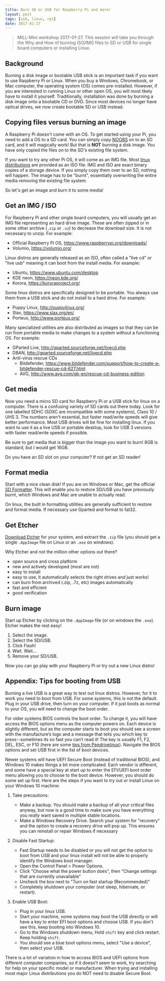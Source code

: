 ```yaml
---
title: Burn SD or USB for Raspberry Pi and more!
layout: post
tags: [usb, linux, rpi]
date: 2017-01-27
---
```


> MILL-Mini workshop 2017-01-27.
> This session will take you through the Why and How of burning ISO/IMG files to SD or USB for single board computers or installing Linux.

## Background

Burning a disk image or bootable USB stick is an important task if you want to use Raspberry Pi or Linux. 
When you buy a Windows, Chromebook, or Mac computer, the operating system (OS) comes pre-installed. 
However, if you are interested in running Linux or other open OS, you will most likely have to install it yourself. 
Traditionally, installation was done by burning a disk image onto a bootable CD or DVD. 
Since most devices no longer have optical drives, we now create bootable SD or USB instead. 

## Copying files versus burning an image

A Raspberry Pi doesn't come with an OS. 
To get started using your Pi, you need to add a OS to a SD card. 
You can simply copy [NOOBS](https://www.raspberrypi.org/downloads/noobs/) on to an SD card, and it will magically work! 
But that is **NOT** burning a disk image. You have only copied the files on to the SD's existing file system.

If you want to try any other Pi OS, it will come as an IMG file.
Most [linux distributions](https://distrowatch.com/) are provided as an ISO file.
IMG and ISO are exact binary copies of a storage device. 
If you simply copy them over to an SD, nothing will happen. 
The image has to be "burnt", essentially overwriting the entire media removing the existing file system.

So let's get an image and burn it to some media!

## Get an IMG / ISO

For Raspberry Pi and other single board computers, you will usually get an IMG file representing an hard drive image. 
These are often zipped or in some other archive (`.zip` or `.xz`) to decrease the download size. It is not necessary to unzip. 
For example:
- Official Raspberry Pi OS, https://www.raspberrypi.org/downloads/
- Volumio, https://volumio.org/

Linux distros are generally released as an ISO, often called a "live cd" or "live usb" meaning it can boot from the install media.
For example:
- Ubuntu, https://www.ubuntu.com/desktop
- KDE neon, https://neon.kde.org/
- Korora, https://kororaproject.org/

Some linux distros are specifically designed to be portable. You always use them from a USB stick and do not install to a hard drive.
For example: 
- Puppy Linux, http://puppylinux.org/
- Slax, https://www.slax.org/en/
- Porteus, http://www.porteus.org/

Many specialized utilities are also distributed as images so that they can be run from portable media to make changes to a system without a functioning OS. 
For example:
- GParted Live, http://gparted.sourceforge.net/livecd.php
- DBAN, http://gparted.sourceforge.net/livecd.php
- Anti-virus rescue CDs
	- Bitdefender, https://www.bitdefender.com/support/how-to-create-a-bitdefender-rescue-cd-627.html
	- AVG, http://www.avg.com/gb-en/rescue-cd-business-edition 

## Get media

Now you need a micro SD card for Raspberry Pi or a USB stick for linux on a computer.
There is a confusing variety of SD cards out there today. 
Look for one labelled SDHC (SDXC are incompatible with some systems), Class 10 / UHS 3. 
The numbers aren't essential, but faster read/write speeds will give better performance. 
Most USB drives will be fine for installing linux.
If you want to use it as a live USB or portable desktop, look for USB 3 versions with faster read/write speeds if possible.

Be sure to get media that is bigger than the image you want to burn! 
8GB is standard, but I would get 16GB.

Do you have an SD slot on your computer?
If not get an SD reader! 

## Format media

Start with a nice clean disk! 
If you are on Windows or Mac, get the official [SD Formatter](https://www.sdcard.org/downloads/formatter_4/index.html).
This will enable you to restore SD/USB you have previously burnt, which Windows and Mac are unable to actually read. 

On linux, the built in formatting utilities are generally sufficient to restore and format media. If necessary use Gparted and format to fat32.

## Get Etcher

[Download Etcher](https://etcher.io/#downloads) for your system, and extract the `.zip` file (you should get a single `.AppImage` file on Linux or an `.exe` on windows).

Why Etcher and not the million other options out there? 
- open source and cross platform
- new and actively developed (most are not)
- easy to install 
- easy to use, it automatically selects the right drives and just works!
- can burn from archived (.zip, .7z, etc) images automatically
- fast and efficient
- good verification 

## Burn image

Start up Etcher by clicking on the `.AppImage` file (or on windows the `.exe`). Etcher makes the rest easy!

1. Select the image.
2. Select the SD/USB.
3. Click Flash!
4. Wait. Wait... 
5. Remove your SD/USB.

Now you can go play with your Raspberry Pi or try out a new Linux distro!

## Appendix: Tips for booting from USB  

Burning a live USB is a great way to test out linux distros. 
However, for it to work you need to boot from USB. 
For some systems, this is not the default. 
Plug in your USB drive, then turn on your computer.
If it just boots as normal to your OS, you will need to change the boot order.

For older systems BIOS controls the boot order. 
To change it, you will have access the BIOS options menu as the computer powers on. 
Each device is slightly different, but as the computer starts to boot you should see a screen with the manufacture’s logo and a message that tells you which key to press--sometimes its so fast you can’t read it! The key is usually F1, F2, DEL, ESC, or F10 (here are some [tips from Pendrivelinux](https://www.pendrivelinux.com/how-to-access-bios/)).
Navigate the BIOS options and set USB first in the list of boot devices.

Newer systems will have UEFI Secure Boot (instead of traditional BIOS), and Windows 10 makes things a bit more complicated.
Each vendor is different, and some have a special key at start up to enter the EFI/UEFI boot order menu allowing you to choose to the boot device. However, you should do some set up first.
Here are the steps if you want to try out or install Linux on your Windows 10 machine:

1. Take precautions: 

	- Make a backup. You should make a backup of all your critical files anyway, but now is a good time to make sure you have everything you *really* want saved in multiple stable locations. 
	- Make a Windows Recovery Drive. Search your system for "recovery" and the option to create a recovery drive will pop up. This ensures you can reinstall or repair Windows if necessary
	
2.  Disable Fast Startup:

	- Fast Startup needs to be disabled or you will not get the option to boot from USB and your linux install will not be able to properly identify the Windows boot manager.
	- Open the Control Panel > Power Options.
	- Click "Choose what the power button does", then "Change settings that are currently unavailable"
	- Uncheck the box next to "Turn on fast startup (Recommended)"
	- Completely shutdown your computer (not sleep, hibernate, or restart).
	
3. Enable USB Boot:

	- Plug in your linux USB.
	- Start your machine, some systems may boot the USB directly or will have a key to enter EFI boot options and choose USB. If you don't see this, keep booting into Windows 10.
	- Go to the Windows shutdown menu, Hold `shift` key and click restart. Keep holding `shift`. 
	- You should see a blue boot options menu, select "Use a device", then select your USB.

There is a lot of variation in how to access BIOS and UEFI options from different computer companies, so if it doesn't seem to work, try searching for help on your specific model or manufacturer. 
When trying and installing most major Linux distributions you do NOT need to disable Secure Boot. 
